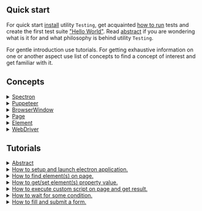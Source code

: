 ## Quick start

For quick start [install](<./tutorial/Installation.md>) utility `Testing`, get acquainted [how to run](<./tutorial/Running.md>) tests and create the first test suite ["Hello World"](<./tutorial/HelloWorld.md>). Read [abstract](<./tutorial/Abstract.md>) if you are wondering what is it for and what philosophy is behind utility `Testing`.

For gentle introduction use tutorials. For getting exhaustive information on one or another aspect use list of concepts to find a concept of interest and get familiar with it.

## Concepts

<details><summary><a href="./concept/Spectron.md">
      Spectron
  </a></summary>
</details>

<details><summary><a href="./concept/Puppeteer.md">
      Puppeteer
  </a></summary>
</details>

<details><summary><a href="./concept/BrowserWindow.md">
      BrowserWindow
  </a></summary>
</details>

<details><summary><a href="./concept/Page.md">
      Page
  </a></summary>
</details>

<details><summary><a href="./concept/Element.md">
      Element
  </a></summary>
</details>

<details><summary><a href="./concept/WebDriver.md">
      WebDriver
  </a></summary>
</details>

## Tutorials

<details><summary><a href="./tutorial/Abstract.md">
      Abstract
  </a></summary>
  General information about visual testing.
</details>

<details><summary><a href="./tutorial/ApplicationLaunch.md">
      How to setup and launch electron application.
  </a></summary>
  How to setup and launch electron application.
</details>

<details><summary><a href="./tutorial/FindElement.md">
      How to find element(s) on page.
  </a></summary>
  How to find element(s) on page.
</details>

<details><summary><a href="./tutorial/Properties.md">
      How to get/set element(s) property value.
  </a></summary>
  How to get/set element(s) property value.
</details>

<details><summary><a href="./tutorial/Execute.md">
      How to execute custom script on page and get result.
  </a></summary>
  How to execute custom script on page and get result
</details>

<details><summary><a href="./tutorial/WaitFor.md">
      How to wait for some condition.
  </a></summary>
  How to wait for some condition.
</details>

<details><summary><a href="./tutorial/Form.md">
      How to fill and submit a form.
  </a></summary>
 How to fill and submit a form.
</details>
